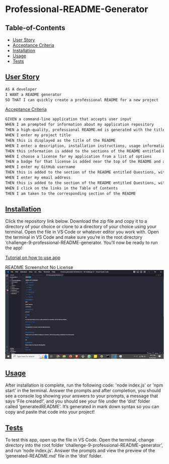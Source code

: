 
  # Professional-README-Generator
  
   

  ## Table-of-Contents

  * [User Story](#user-story)
  * [Acceptance Criteria](#acceptance-criteria)
  * [Installation](#installation)
  * [Usage](#usage)
  * [Tests](#tests)

  ## [User Story](#user-story)

  ```md
  AS A developer
  I WANT a README generator
  SO THAT I can quickly create a professional README for a new project
  ```

  [Acceptance Criteria](#acceptance-criteria)

  ```md
  GIVEN a command-line application that accepts user input
  WHEN I am prompted for information about my application repository
  THEN a high-quality, professional README.md is generated with the title of my project and sections entitled Description, Table of Contents, Installation, Usage, License, Contributing, Tests, and Questions
  WHEN I enter my project title
  THEN this is displayed as the title of the README
  WHEN I enter a description, installation instructions, usage information, contribution guidelines, and test instructions
  THEN this information is added to the sections of the README entitled Description, Installation, Usage, Contributing, and Tests
  WHEN I choose a license for my application from a list of options
  THEN a badge for that license is added near the top of the README and a notice is added to the section of the README entitled License that explains which license the application is covered under
  WHEN I enter my GitHub username
  THEN this is added to the section of the README entitled Questions, with a link to my GitHub profile
  WHEN I enter my email address
  THEN this is added to the section of the README entitled Questions, with instructions on how to reach me with additional questions
  WHEN I click on the links in the Table of Contents
  THEN I am taken to the corresponding section of the README
  ```

  ## [Installation](#table-of-contents)

  Click the repository link below. Download the zip file and copy it to a directory of your choice or clone to a directory of your choice using your terminal.  Open the file in VS Code or whatever editor you work with. Open the terminal in VS Code and make sure you’re in the root directory ‘challenge-9-professional-README-generator. You’ll now be ready to run the app!

  [Tutorial on how to use app](https://drive.google.com/file/d/1RZ0JZQiEg8VZoxKCngcEDxdre6pK6-LP/view)
  
  README Screenshot No License
  ![README Screenshot No License](utils/images/generated-readme.png)

  ## [Usage](#table-of-contents)

  After installation is complete, run the following code: 'node index.js' or 'npm start' in the terminal. Answer the prompts and after completion, you should see a console log showing your answers to your prompts, a message that says ‘File created!’, and you should see your file under the ‘dist’ folder called ‘generatedREADME’. It’s generated in mark down syntax so you can copy and paste that code into your project!
 

  ## [Tests](#table-of-contents)

  To test this app, open up the file in VS Code. Open the terminal, change directory into the root folder ‘challenge-9-professional-README-generator’, and run ‘node index.js’. Answer the prompts and view the preview of the ‘generated-README.md’ file in the ‘dist’ folder.

